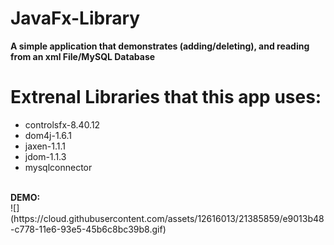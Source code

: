 # JavaFx-Library
<b>A simple application that demonstrates (adding/deleting), and reading from an xml File/MySQL Database</b>
<br>
# Extrenal Libraries that this app uses: 
<ul>
<li>controlsfx-8.40.12</li>
<li>dom4j-1.6.1</li>
<li>jaxen-1.1.1</li>
<li>jdom-1.1.3</li>
<li>mysqlconnector</li>
</ul>
<br>
<strong>DEMO:</strong>
<br>
![](https://cloud.githubusercontent.com/assets/12616013/21385859/e9013b48-c778-11e6-93e5-45b6c8bc39b8.gif)
